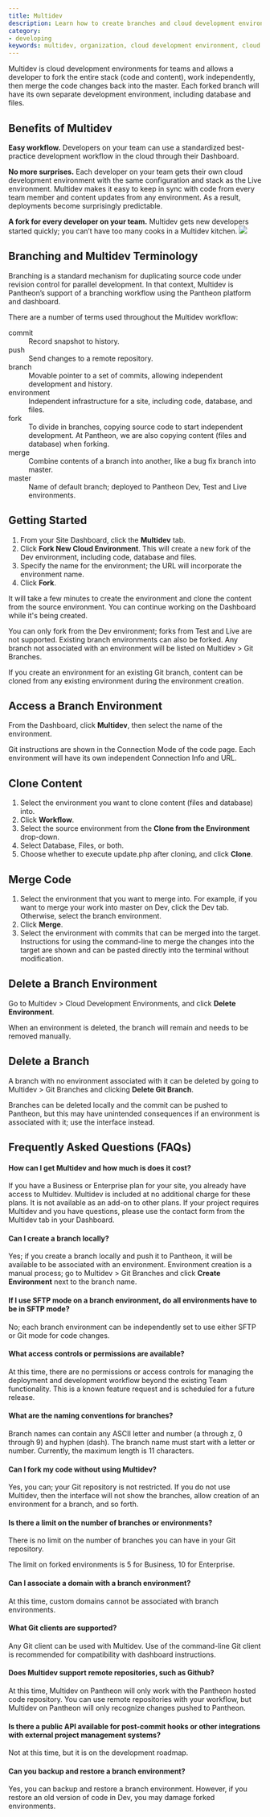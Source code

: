 ```yaml
---
title: Multidev
description: Learn how to create branches and cloud development environments, to merge code into the development environment, and to manage data between environments.
category:
- developing
keywords: multidev, organization, cloud development environment, cloud development environments, cde, team management, developing with teams, what is multidev, multidev workflow, what is a branch, what is branching, branch, what is a commit, what is a fork, clone content, clone to a cde, clone to development environment, delete cde, remove cde, delete multidev branch
---
```

Multidev is cloud development environments for teams and allows a developer to fork the entire stack (code and content), work independently, then merge the code changes back into the master. Each forked branch will have its own separate development environment, including database and files.

## Benefits of Multidev

**Easy workflow.** Developers on your team can use a standardized best-practice development workflow in the cloud through their Dashboard.

**No more surprises.** Each developer on your team gets their own cloud development environment with the same configuration and stack as the Live environment. Multidev makes it easy to keep in sync with code from every team member and content updates from any environment. As a result, deployments become surprisingly predictable.

**A fork for every developer on your team.** Multidev gets new developers started quickly; you can’t have too many cooks in a Multidev kitchen.
![](/source/docs/assets/images/desk_images/170383.png)​

## Branching and Multidev Terminology

Branching is a standard mechanism for duplicating source code under revision control for parallel development. In that context, Multidev is Pantheon’s support of a branching workflow using the Pantheon platform and dashboard.

There are a number of terms used throughout the Multidev workflow:

<div class="alert alert-info" role="alert">
<dl>
<dt>commit</dt>
<dd>Record snapshot to history.</dd>
<dt>push</dt>
<dd>Send changes to a remote repository.</dd>
<dt>branch</dt>
<dd>Movable pointer to a set of commits, allowing independent development and history.</dd>
<dt>environment</dt>
<dd>Independent infrastructure for a site, including code, database, and files.</dd>
<dt>fork</dt>
<dd>To divide in branches, copying source code&nbsp;to start independent development. At Pantheon, we are also copying content (files and database) when forking.</dd>
<dt>merge</dt>
<dd>Combine contents of a&nbsp;branch into another, like a bug fix branch into master.</dd>
<dt>master</dt>
<dd>Name of default branch; deployed to Pantheon Dev, Test and Live environments.</dd></dl></div>

## Getting Started

1. From your Site Dashboard, click the **Multidev** tab.
2. Click **Fork New Cloud Environment**. This will create a new fork of the Dev environment, including code, database and files.
3. Specify the name for the environment; the URL will incorporate the environment name.
4. Click **Fork**.  

It will take a few minutes to create the environment and clone the content from the source environment. You can continue working on the Dashboard while it's being created.


You can only fork from the Dev environment; forks from Test and Live are not supported. Existing branch environments can also be forked. Any branch not associated with an environment will be listed on Multidev > Git Branches.

If you create an environment for an existing Git branch, content can be cloned from any existing environment during the environment creation.

## Access a Branch Environment

From the Dashboard, click **Multidev**, then select the name of the environment.

Git instructions are shown in the Connection Mode of the code page. Each environment will have its own independent Connection Info and URL.

## Clone Content

1. Select the environment you want to clone content (files and database) into.
2. Click **Workflow**.
3. Select the source environment from the  **Clone from the <name> Environment** drop-down.
4. Select Database, Files, or both.
5. Choose whether to execute update.php after cloning, and click **Clone**.

## Merge Code

1. Select the environment that you want to merge into. For example, if you want to merge your work into master on Dev, click the Dev tab. Otherwise, select the branch environment.
2. Click **Merge**.
3. Select the environment with commits that can be merged into the target.  
Instructions for using the command-line to merge the changes into the target are shown and can be pasted directly into the terminal without modification.

## Delete a Branch Environment

Go to Multidev > Cloud Development Environments, and click **Delete Environment**.

When an environment is deleted, the branch will remain and needs to be removed manually.

## Delete a Branch

A branch with no environment associated with it can be deleted by going to Multidev > Git Branches and clicking **Delete Git Branch**.

Branches can be deleted locally and the commit can be pushed to Pantheon, but this may have unintended consequences if an environment is associated with it; use the interface instead.​

## Frequently Asked Questions (FAQs)

#### How can I get Multidev and how much is does it cost?

If you have a Business or Enterprise plan for your site, you already have access to Multidev. Multidev is included at no additional charge for these plans. It is not available as an add-on to other plans. If your project requires Multidev and you have questions, please use the contact form from the Multidev tab in your Dashboard.

#### Can I create a branch locally?

Yes; if you create a branch locally and push it to Pantheon, it will be available  to be associated with an environment. Environment creation is a manual process; go to Multidev > Git Branches and click **Create Environment** next to the branch name.

#### If I use SFTP mode on a branch environment, do all environments have to be in SFTP mode?

No; each branch environment can be independently set to use either SFTP or Git mode for code changes.

#### What access controls or permissions are available?

At this time, there are no permissions or access controls for managing the deployment and development workflow beyond the existing Team functionality. This is a known feature request and is scheduled for a future release.

#### What are the naming conventions for branches?

Branch names can contain any ASCII letter and number (a through z, 0 through 9) and hyphen (dash). The branch name must start with a letter or number. Currently, the maximum length is 11 characters.

#### Can I fork my code without using Multidev?

Yes, you can; your Git repository is not restricted. If you do not use Multidev, then the interface will not show the branches, allow creation of an environment for a branch, and so forth.

#### Is there a limit on the number of branches or environments?

There is no limit on the number of branches you can have in your Git repository.

The limit on forked environments is 5 for Business, 10 for Enterprise.

#### Can I associate a domain with a branch environment?

At this time, custom domains cannot be associated with branch environments.

#### What Git clients are supported?

Any Git client can be used with Multidev. Use of the command-line Git client is recommended for compatibility with dashboard instructions.

#### Does Multidev support remote repositories, such as Github?

At this time, Multidev on Pantheon will only work with the Pantheon hosted code repository. You can use remote repositories with your workflow, but Multidev on Pantheon will only recognize changes pushed to Pantheon.

#### Is there a public API available for post-commit hooks or other integrations with external project management systems?

Not at this time, but it is on the development roadmap.

#### Can you backup and restore a branch environment?

Yes, you can backup and restore a branch environment. However, if you restore an old version of code in Dev, you may damage forked environments.
